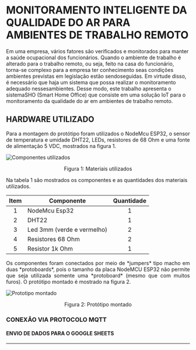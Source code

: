 # MONITORAMENTO INTELIGENTE DA QUALIDADE DO AR PARA AMBIENTES DE TRABALHO REMOTO
Em uma empresa, vários fatores são verificados e monitorados para manter a saúde ocupacional dos funcionários.  Quando o ambiente de trabalho é alterado para o trabalho remoto, ou seja, feito na casa do funcionário, torna-se complexo para a empresa ter conhecimento seas condições ambientes previstas em legislação estão sendoseguidas.  Em virtude disso, é necessário que haja um sistema que possa realizar o monitoramento adequado nessesambientes.  Desse modo, este trabalho apresenta o sistemaSHO (Smart Home Office) que consiste em uma solução IoT para o monitoramento da qualidade do ar em ambientes de trabalho remoto.

## HARDWARE UTILIZADO
<p align="justify">
Para a montagem do protótipo foram utilizados o NodeMcu ESP32, o sensor de temperatura e umidade DHT22, LEDs, resistores de 68 Ohm e uma fonte de alimentação 5 VDC, mostrados na figura 1.
</p>

![Componentes utilizados](https://user-images.githubusercontent.com/88517401/128585415-306f60da-9e10-45a5-a162-0ea447117c0d.PNG)
<p align="center">
 Figura 1: Materiais utilizados
</p>
Na tabela 1 são mostrados os componentes e as quantidades dos materiais utilizados.

|Item  |Componente                |  Quantidade|
|:---: |                       ---|       :---:|
|1     |NodeMcu Esp32             |           1|
|2     |DHT22                     |           1|
|3     |Led 3mm (verde e vermelho)|           2|
|4     |Resistores 68 Ohm         |           2|
|5     |Resistor 1k Ohm           |           1|
<p align="justify">
Os componentes foram conectados por meio de *jumpers* tipo macho em duas *protoboards*, pois o tamanho da placa NodeMCU ESP32 não permite que seja utilizada somente uma *protoboard* (mesmo que com muitos furos). O protótipo montado é mostrado na figura 2.
<p/>

![Prototipo montado](https://user-images.githubusercontent.com/88517401/128586568-0fcfe727-be02-4a51-9ee5-a997a791933c.jpeg)

<p align="center">
 Figura 2: Protótipo montado
</p>

  ### CONEXÃO VIA PROTOCOLO MQTT


#### ENVIO DE DADOS PARA O GOOGLE SHEETS
---
